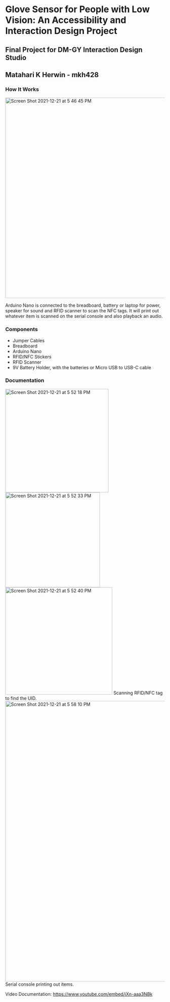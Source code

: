 # Glove Sensor for People with Low Vision: An Accessibility and Interaction Design Project
## Final Project for DM-GY Interaction Design Studio
## Matahari K Herwin - mkh428

### How It Works
<img width="632" alt="Screen Shot 2021-12-21 at 5 46 45 PM" src="https://user-images.githubusercontent.com/55295614/147007381-33d44dfd-caf6-4670-b660-c6e00f08546e.png">

Arduino Nano is connected to the breadboard, battery or laptop for power, speaker for sound and RFID scanner to scan the NFC tags. It will print out whatever item is scanned on the serial console and also playback an audio.

### Components
<ul>
  <li> Jumper Cables </li>
  <li> Breadboard </li>
  <li> Arduino Nano </li>
  <li> RFID/NFC Stickers </li>
  <li> RFID Scanner </li>
  <li> 9V Battery Holder, with the batteries or Micro USB to USB-C cable </li>
</ul>

### Documentation
<img width="326" alt="Screen Shot 2021-12-21 at 5 52 18 PM" src="https://user-images.githubusercontent.com/55295614/147007874-37628e40-3b56-4663-9be7-2fc66ed26216.png">
<img width="299" alt="Screen Shot 2021-12-21 at 5 52 33 PM" src="https://user-images.githubusercontent.com/55295614/147007898-cfef5eab-2821-47dc-88b4-0b17708b3632.png">
<img width="338" alt="Screen Shot 2021-12-21 at 5 52 40 PM" src="https://user-images.githubusercontent.com/55295614/147007905-9020974d-e1e8-4b5e-b4bc-3799c5d0200d.png">
Scanning RFID/NFC tag to find the UID.
<img width="884" alt="Screen Shot 2021-12-21 at 5 58 10 PM" src="https://user-images.githubusercontent.com/55295614/147008370-121ce8ee-1777-4547-b788-e1f90520aa58.png">
Serial console printing out items.

Video Documentation: https://www.youtube.com/embed/iXn-aaa3NBk
